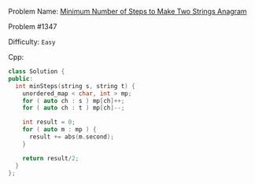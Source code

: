 Problem Name: [Minimum Number of Steps to Make Two Strings Anagram](https://leetcode.com/problems/minimum-number-of-steps-to-make-two-strings-anagram/)

Problem #1347

Difficulty: `Easy`

Cpp:

```cpp
class Solution {
public:
  int minSteps(string s, string t) {
    unordered_map < char, int > mp;
    for ( auto ch : s ) mp[ch]++;
    for ( auto ch : t ) mp[ch]--;

    int result = 0;
    for ( auto m : mp ) {
      result += abs(m.second);
    }

    return result/2;
  }
};
```
